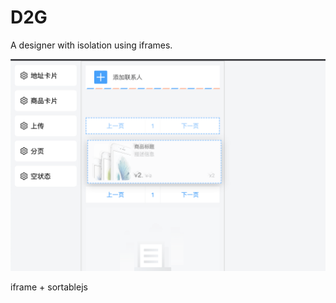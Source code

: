 # D2G

A designer with isolation using iframes.

![show image](./show/image.png)

iframe + sortablejs